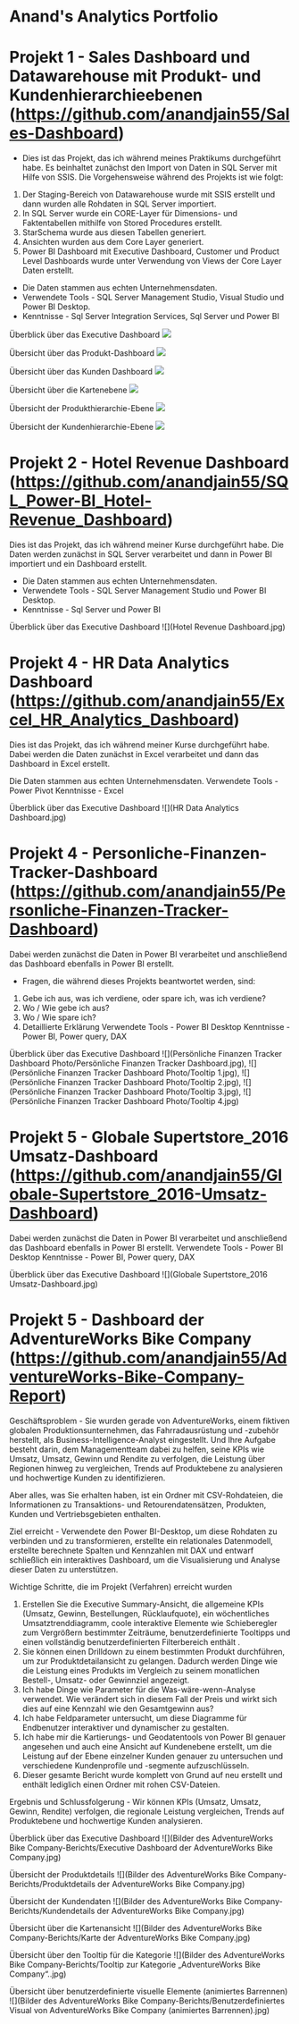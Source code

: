 # Anand's Analytics Portfolio

# Projekt 1 - Sales Dashboard und Datawarehouse mit Produkt- und Kundenhierarchieebenen (https://github.com/anandjain55/Sales-Dashboard)
* Dies ist das Projekt, das ich während meines Praktikums durchgeführt habe. Es beinhaltet zunächst den Import von Daten in SQL Server mit Hilfe von SSIS.
Die Vorgehensweise während des Projekts ist wie folgt:
1. Der Staging-Bereich von Datawarehouse wurde mit SSIS erstellt und dann wurden alle Rohdaten in SQL Server importiert.
2. In SQL Server wurde ein CORE-Layer für Dimensions- und Faktentabellen mithilfe von Stored Procedures erstellt.
3. StarSchema wurde aus diesen Tabellen generiert.
4. Ansichten wurden aus dem Core Layer generiert.
5. Power BI Dashboard mit Executive Dashboard, Customer und Product Level Dashboards wurde unter Verwendung von Views der Core Layer Daten erstellt.
* Die Daten stammen aus echten Unternehmensdaten.
* Verwendete Tools - SQL Server Management Studio, Visual Studio und Power BI Desktop.
* Kenntnisse - Sql Server Integration Services, Sql Server und Power BI

Überblick über das Executive Dashboard
![](Executive-Dashboard.jpg)

Übersicht über das Produkt-Dashboard
![](Produkt-Dashboard.jpg)

Übersicht über das Kunden Dashboard 
![](Kunden-Dashboard.jpg)

Übersicht über die Kartenebene 
![](Karte.jpg)

Übersicht der Produkthierarchie-Ebene 
![](Produkthierarchie.jpg)

Übersicht der Kundenhierarchie-Ebene 
![](Kundenhierarchie.jpg)

# Projekt 2 - Hotel Revenue Dashboard (https://github.com/anandjain55/SQL_Power-BI_Hotel-Revenue_Dashboard)
Dies ist das Projekt, das ich während meiner Kurse durchgeführt habe. Die Daten werden zunächst in SQL Server verarbeitet und dann in Power BI importiert und ein Dashboard erstellt.

* Die Daten stammen aus echten Unternehmensdaten.
* Verwendete Tools - SQL Server Management Studio und Power BI Desktop.
* Kenntnisse - Sql Server und Power BI

Überblick über das Executive Dashboard
![](Hotel Revenue Dashboard.jpg)


# Projekt 4 - HR Data Analytics Dashboard (https://github.com/anandjain55/Excel_HR_Analytics_Dashboard)
Dies ist das Projekt, das ich während meiner Kurse durchgeführt habe. Dabei werden die Daten zunächst in Excel verarbeitet und dann das Dashboard in Excel erstellt.

Die Daten stammen aus echten Unternehmensdaten.
Verwendete Tools - Power Pivot 
Kenntnisse - Excel

Überblick über das Executive Dashboard ![](HR Data Analytics Dashboard.jpg)


# Projekt 4 - Personliche-Finanzen-Tracker-Dashboard (https://github.com/anandjain55/Personliche-Finanzen-Tracker-Dashboard)
Dabei werden zunächst die Daten in Power BI verarbeitet und anschließend das Dashboard ebenfalls in Power BI erstellt.

* Fragen, die während dieses Projekts beantwortet werden, sind:
1. Gebe ich aus, was ich verdiene, oder spare ich, was ich verdiene?
2. Wo / Wie gebe ich aus?
3. Wo / Wie spare ich?
4. Detaillierte Erklärung
Verwendete Tools - Power BI Desktop
Kenntnisse - Power BI, Power query, DAX

Überblick über das Executive Dashboard ![](Persönliche Finanzen Tracker Dashboard Photo/Persönliche Finanzen Tracker Dashboard.jpg), 
![](Persönliche Finanzen Tracker Dashboard Photo/Tooltip 1.jpg),
![](Persönliche Finanzen Tracker Dashboard Photo/Tooltip 2.jpg),
![](Persönliche Finanzen Tracker Dashboard Photo/Tooltip 3.jpg),
![](Persönliche Finanzen Tracker Dashboard Photo/Tooltip 4.jpg)


# Projekt 5 - Globale Supertstore_2016 Umsatz-Dashboard (https://github.com/anandjain55/Globale-Supertstore_2016-Umsatz-Dashboard)
Dabei werden zunächst die Daten in Power BI verarbeitet und anschließend das Dashboard ebenfalls in Power BI erstellt.
Verwendete Tools - Power BI Desktop
Kenntnisse - Power BI, Power query, DAX

Überblick über das Executive Dashboard ![](Globale Supertstore_2016 Umsatz-Dashboard.jpg)



# Projekt 5 - Dashboard der AdventureWorks Bike Company (https://github.com/anandjain55/AdventureWorks-Bike-Company-Report)

Geschäftsproblem -
Sie wurden gerade von AdventureWorks, einem fiktiven globalen Produktionsunternehmen, das Fahrradausrüstung und -zubehör herstellt, als Business-Intelligence-Analyst eingestellt. Und Ihre Aufgabe besteht darin, dem Managementteam dabei zu helfen, seine KPIs wie Umsatz, Umsatz, Gewinn und Rendite zu verfolgen, die Leistung über Regionen hinweg zu vergleichen, Trends auf Produktebene zu analysieren und hochwertige Kunden zu identifizieren.

Aber alles, was Sie erhalten haben, ist ein Ordner mit CSV-Rohdateien, die Informationen zu Transaktions- und Retourendatensätzen, Produkten, Kunden und Vertriebsgebieten enthalten.

Ziel erreicht -
Verwendete den Power BI-Desktop, um diese Rohdaten zu verbinden und zu transformieren, erstellte ein relationales Datenmodell, erstellte berechnete Spalten und Kennzahlen mit DAX und entwarf schließlich ein interaktives Dashboard, um die Visualisierung und Analyse dieser Daten zu unterstützen.

Wichtige Schritte, die im Projekt (Verfahren) erreicht wurden
1. Erstellen Sie die Executive Summary-Ansicht, die allgemeine KPIs (Umsatz, Gewinn, Bestellungen, Rücklaufquote), ein wöchentliches Umsatztrenddiagramm, coole interaktive Elemente wie Schieberegler zum Vergrößern bestimmter Zeiträume, benutzerdefinierte Tooltipps und einen vollständig benutzerdefinierten Filterbereich enthält .
2. Sie können einen Drilldown zu einem bestimmten Produkt durchführen, um zur Produktdetailansicht zu gelangen. Dadurch werden Dinge wie die Leistung eines Produkts im Vergleich zu seinem monatlichen Bestell-, Umsatz- oder Gewinnziel angezeigt.
3. Ich habe Dinge wie Parameter für die Was-wäre-wenn-Analyse verwendet. Wie verändert sich in diesem Fall der Preis und wirkt sich dies auf eine Kennzahl wie den Gesamtgewinn aus?
4. Ich habe Feldparameter untersucht, um diese Diagramme für Endbenutzer interaktiver und dynamischer zu gestalten.
5. Ich habe mir die Kartierungs- und Geodatentools von Power BI genauer angesehen und auch eine Ansicht auf Kundenebene erstellt, um die Leistung auf der Ebene einzelner Kunden genauer zu untersuchen und verschiedene Kundenprofile und -segmente aufzuschlüsseln.
6. Dieser gesamte Bericht wurde komplett von Grund auf neu erstellt und enthält lediglich einen Ordner mit rohen CSV-Dateien.

Ergebnis und Schlussfolgerung -
Wir können KPIs (Umsatz, Umsatz, Gewinn, Rendite) verfolgen, die regionale Leistung vergleichen, Trends auf Produktebene und hochwertige Kunden analysieren.


Überblick über das Executive Dashboard
![](Bilder des AdventureWorks Bike Company-Berichts/Executive Dashboard der AdventureWorks Bike Company.jpg)

Übersicht der Produktdetails
![](Bilder des AdventureWorks Bike Company-Berichts/Produktdetails der AdventureWorks Bike Company.jpg)

Übersicht der Kundendaten
![](Bilder des AdventureWorks Bike Company-Berichts/Kundendetails der AdventureWorks Bike Company.jpg)

Übersicht über die Kartenansicht
![](Bilder des AdventureWorks Bike Company-Berichts/Karte der AdventureWorks Bike Company.jpg)

Übersicht über den Tooltip für die Kategorie
![](Bilder des AdventureWorks Bike Company-Berichts/Tooltip zur Kategorie „AdventureWorks Bike Company“..jpg)

Übersicht über benutzerdefinierte visuelle Elemente (animiertes Barrennen)
![](Bilder des AdventureWorks Bike Company-Berichts/Benutzerdefiniertes Visual von AdventureWorks Bike Company (animiertes Barrennen).jpg)



